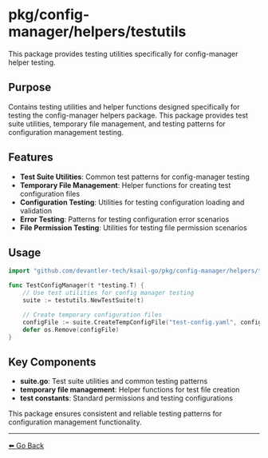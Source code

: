 # pkg/config-manager/helpers/testutils

This package provides testing utilities specifically for config-manager helper testing.

## Purpose

Contains testing utilities and helper functions designed specifically for testing the config-manager helpers package. This package provides test suite utilities, temporary file management, and testing patterns for configuration management testing.

## Features

- **Test Suite Utilities**: Common test patterns for config-manager testing
- **Temporary File Management**: Helper functions for creating test configuration files
- **Configuration Testing**: Utilities for testing configuration loading and validation
- **Error Testing**: Patterns for testing configuration error scenarios
- **File Permission Testing**: Utilities for testing file permission scenarios

## Usage

```go
import "github.com/devantler-tech/ksail-go/pkg/config-manager/helpers/testutils"

func TestConfigManager(t *testing.T) {
    // Use test utilities for config manager testing
    suite := testutils.NewTestSuite(t)

    // Create temporary configuration files
    configFile := suite.CreateTempConfigFile("test-config.yaml", configContent)
    defer os.Remove(configFile)
}
```

## Key Components

- **suite.go**: Test suite utilities and common testing patterns
- **temporary file management**: Helper functions for test file creation
- **test constants**: Standard permissions and testing configurations

This package ensures consistent and reliable testing patterns for configuration management functionality.

---

[⬅️ Go Back](../../README.md)
